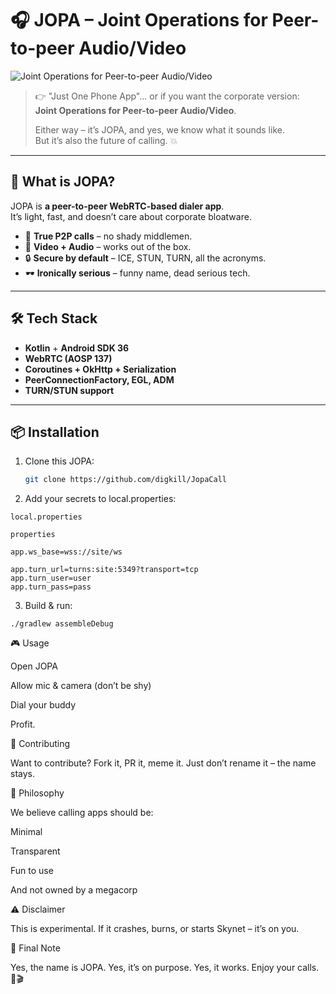 # 🎧 JOPA – Joint Operations for Peer-to-peer Audio/Video

![Joint Operations for Peer-to-peer Audio/Video]("./images/icon_1024.png")

> 👉 "Just One Phone App"... or if you want the corporate version:  
> **Joint Operations for Peer-to-peer Audio/Video**.
>
> Either way – it’s JOPA, and yes, we know what it sounds like.  
> But it’s also the future of calling. 💥

---

## 🚀 What is JOPA?
JOPA is **a peer-to-peer WebRTC-based dialer app**.  
It’s light, fast, and doesn’t care about corporate bloatware.

- 🔗 **True P2P calls** – no shady middlemen.
- 🎥 **Video + Audio** – works out of the box.
- 🔒 **Secure by default** – ICE, STUN, TURN, all the acronyms.
- 🕶️ **Ironically serious** – funny name, dead serious tech.

---

## 🛠️ Tech Stack
- **Kotlin** + **Android SDK 36**
- **WebRTC (AOSP 137)**
- **Coroutines + OkHttp + Serialization**
- **PeerConnectionFactory, EGL, ADM**
- **TURN/STUN support**

---

## 📦 Installation
1. Clone this JOPA:
   ```bash
   git clone https://github.com/digkill/JopaCall
   ```

2. Add your secrets to local.properties:
```
local.properties

properties

app.ws_base=wss://site/ws

app.turn_url=turns:site:5349?transport=tcp
app.turn_user=user
app.turn_pass=pass
```

3. Build & run:
```
./gradlew assembleDebug
```

🎮 Usage

Open JOPA

Allow mic & camera (don’t be shy)

Dial your buddy

Profit.

🤝 Contributing

Want to contribute? Fork it, PR it, meme it.
Just don’t rename it – the name stays.

🧠 Philosophy

We believe calling apps should be:

Minimal

Transparent

Fun to use

And not owned by a megacorp

⚠️ Disclaimer

This is experimental.
If it crashes, burns, or starts Skynet – it’s on you.

🐇 Final Note

Yes, the name is JOPA.
Yes, it’s on purpose.
Yes, it works.
Enjoy your calls. 🎤🎬